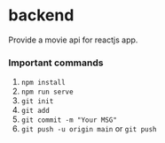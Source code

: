 # backend

Provide a movie api for reactjs app.

### Important commands

1. `npm install`
2. `npm run serve`
3. `git init`
4. `git add`
5. `git commit -m "Your MSG"`
6. `git push -u origin main`
or `git push`
